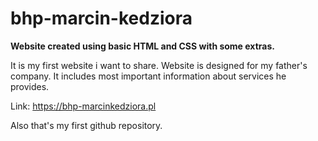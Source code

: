 # bhp-marcin-kedziora

**Website created using basic HTML and CSS with some extras.**  

It is my first website i want to share.
Website is designed for my father's company. It includes most important information about services he provides.

Link: https://bhp-marcinkedziora.pl

Also that's my first github repository.
